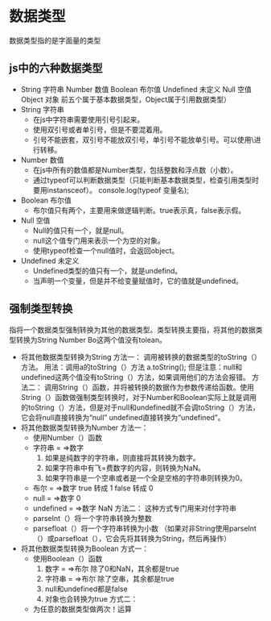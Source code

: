 # 数据类型
数据类型指的是字面量的类型
## js中的六种数据类型
+ String 字符串
  Number 数值
  Boolean 布尔值
  Undefined 未定义
  Null 空值
  Object 对象
前五个属于基本数据类型，Object属于引用数据类型）
+ String 字符串
    - 在js中字符串需要使用引号引起来。
    - 使用双引号或者单引号，但是不要混着用。
    - 引号不能嵌套，双引号不能放双引号，单引号不能放单引号。可以使用\进行转移。
+ Number 数值
    - 在js中所有的数值都是Number类型，包括整数和浮点数（小数）。
    - 通过typeof可以判断数据类型（只能判断基本数据类型，检查引用类型时要用instansceof）。
        console.log(typeof 变量名);
+ Boolean 布尔值
    - 布尔值只有两个，主要用来做逻辑判断。true表示真，false表示假。
+ Null 空值
    - Null的值只有一个，就是null。
    - null这个值专门用来表示一个为空的对象。
    - 使用typeof检查一个null值时，会返回object。
+ Undefined 未定义
    - Undefined类型的值只有一个，就是undefind。
    - 当声明一个变量，但是并不给变量赋值时，它的值就是undefined。
    
## 强制类型转换
指将一个数据类型强制转换为其他的数据类型。类型转换主要指，将其他的数据类型转换为String Number Bo这两个值没有tolean。
+ 将其他数据类型转换为String
方法一：
调用被转换的数据类型的toString（）方法。
    用法：调用a的toString（）方法
            a.toString();
但是注意：null和undefined这两个值没有toString（）方法，如果调用他们的方法会报错。
方法二：
调用String（）函数，并将被转换的数据作为参数传递给函数。使用String（）函数做强制类型转换时，对于Number和Boolean实际上就是调用的toString（）方法，但是对于null和undefined就不会调toString（）方法，它会将null直接转换为“null” undefined直接转换为“undefined”。
+ 将其他数据类型转换为Number
方法一：
    - 使用Number（）函数
    - 字符串 = =>数字
        1. 如果是纯数字的字符串，则直接将其转换为数字。
        2. 如果字符串中有飞=费数字的内容，则转换为NaN。
        3. 如果字符串是一个空串或者是一个全是空格的字符串则转换为0。
    - 布尔 = =>数字
        true 转成 1
        false 转成 0
    - null = =>数字
        0
    - undefined = =>数字 
        NaN
方法二：
    这种方式专门用来对付字符串
    - parseInt（）将一个字符串转换为整数
    - parsefloat（）将一个字符串转换为小数
（如果对非String使用parseInt（）或parsefloat（），它会先将其转换为String，然后再操作）
+ 将其他数据类型转换为Boolean
方式一：
    - 使用Boolean（）函数
        1. 数字 = =>布尔
            除了0和NaN，其余都是true
        2. 字符串 = =>布尔
            除了空串，其余都是true
        3. null和undefined都是false
        4. 对象也会转换为true
方式二：
    - 为任意的数据类型做两次！运算